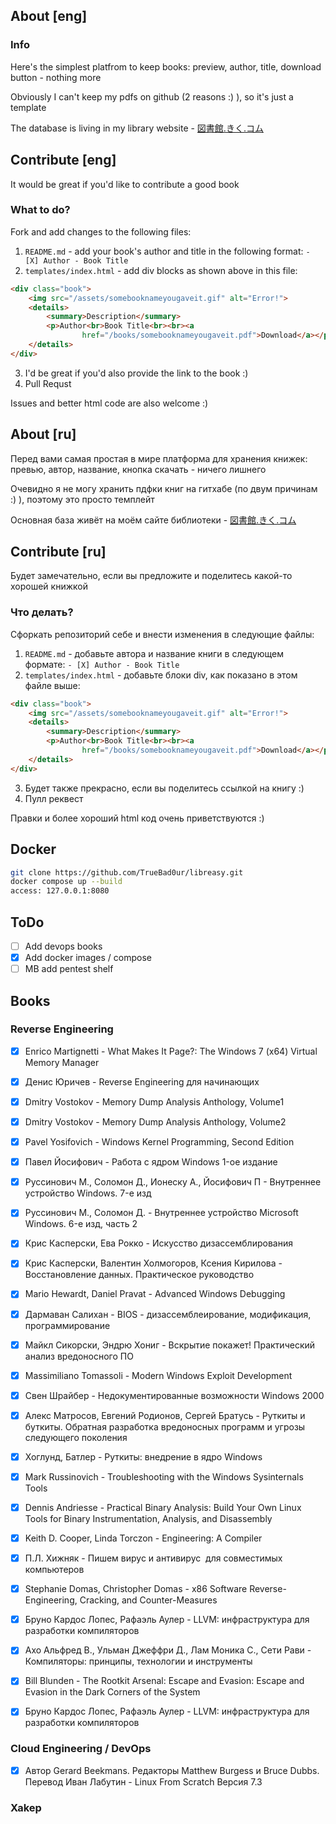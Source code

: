 ## About [eng]
### Info
Here's the simplest platfrom to keep books: preview, author, title, download button - nothing more

Obviously I can't keep my pdfs on github (2 reasons :) ), so it's just a template 

The database is living in my library website - [図書館.きく.コム](図書館.きく.コム)


## Contribute [eng]
It would be great if you'd like to contribute a good book

### What to do?
Fork and add changes to the following files:
1) ```README.md``` - add your book's author and title in the following format:
```- [X] Author - Book Title```
2) ```templates/index.html``` - add div blocks as shown above in this file:
```html
<div class="book">
    <img src="/assets/somebooknameyougaveit.gif" alt="Error!">
    <details>
        <summary>Description</summary>
        <p>Author<br>Book Title<br><br><a
                href="/books/somebooknameyougaveit.pdf">Download</a></p>
    </details>
</div>
```
3) I'd be great if you'd also provide the link to the book :)
4) Pull Requst

Issues and better html code are also welcome :)

## About [ru]
Перед вами самая простая в мире платформа для хранения книжек: превью, автор, название, кнопка скачать - ничего лишнего

Очевидно я не могу хранить пдфки книг на гитхабе (по двум причинам :) ), поэтому это просто темплейт

Основная база живёт на моём сайте библиотеки - [図書館.きく.コム](図書館.きく.コム)

## Contribute [ru]
Будет замечательно, если вы предложите и поделитесь какой-то хорошей книжкой

### Что делать?
Сфоркать репозиторий себе и внести изменения в следующие файлы:
1) ```README.md``` - добавьте автора и название книги в следующем формате:
```- [X] Author - Book Title```
2) ```templates/index.html``` - добавьте блоки div, как показано в этом файле выше:
```html
<div class="book">
    <img src="/assets/somebooknameyougaveit.gif" alt="Error!">
    <details>
        <summary>Description</summary>
        <p>Author<br>Book Title<br><br><a
                href="/books/somebooknameyougaveit.pdf">Download</a></p>
    </details>
</div>
```
3) Будет также прекрасно, если вы поделитесь ссылкой на книгу :)
4) Пулл реквест

Правки и более хороший html код очень приветствуются :)

## Docker
```bash
git clone https://github.com/TrueBad0ur/libreasy.git
docker compose up --build
access: 127.0.0.1:8080
```

## ToDo
- [ ] Add devops books
- [X] Add docker images / compose
- [ ] MB add pentest shelf

## Books

### Reverse Engineering

- [X] Enrico Martignetti - What Makes It Page?: The Windows 7 (x64) Virtual Memory Manager
- [X] Денис Юричев - Reverse Engineering для начинающих
- [X] Dmitry Vostokov - Memory Dump Analysis Anthology, Volume1
- [X] Dmitry Vostokov - Memory Dump Analysis Anthology, Volume2
- [X] Pavel Yosifovich - Windows Kernel Programming, Second Edition
- [X] Павел Йосифович - Работа с ядром Windows 1-ое издание
- [X] Руссинович М., Соломон Д., Ионеску А., Йосифович П - Внутреннее устройство Windows. 7-е изд
- [X] Руссинович М., Соломон Д. - Внутреннее устройство Microsoft Windows. 6-е изд, часть 2
- [X] Крис Касперски, Ева Рокко - Искусство дизассемблирования
- [X] Крис Касперски, Валентин Холмогоров, Ксения Кирилова - Восстановление данных. Практическое руководство
- [X] Mario Hewardt, Daniel Pravat - Advanced Windows Debugging 
- [X] Дармаван Салихан - BIOS - дизассемблеирование, модификация, программирование
- [X] Майкл Сикорски, Эндрю Хониг - Вскрытие покажет! Практический анализ вредоносного ПО
- [X] Massimiliano Tomassoli - Modern Windows Exploit Development
- [X] Свен Шрайбер - Недокументированные возможности Windows 2000
- [X] Алекс Матросов, Евгений Родионов, Сергей Братусь - Руткиты и буткиты. Обратная разработка вредоносных программ и угрозы следующего поколения
- [X] Хоглунд, Батлер - Руткиты: внедрение в ядро Windows
- [X] Mark Russinovich - Troubleshooting with the Windows Sysinternals Tools
- [X] Dennis Andriesse - Practical Binary Analysis: Build Your Own Linux Tools for Binary Instrumentation, Analysis, and Disassembly
- [X] Keith D. Cooper, Linda Torczon - Engineering: A Compiler
- [X] П.Л. Хижняк - Пишем вирус и антивирус  для совместимых компьютеров
- [X] Stephanie Domas, Christopher Domas - x86 Software Reverse-Engineering, Cracking, and Counter-Measures
- [X] Бруно Кардос Лопес, Рафаэль Аулер - LLVM: инфраструктура для разработки компиляторов
- [X] Ахо Альфред В., Ульман Джеффри Д., Лам Моника С., Сети Рави - Компиляторы: принципы, технологии и инструменты
- [X] Bill Blunden - The Rootkit Arsenal: Escape and Evasion: Escape and Evasion in the Dark Corners of the System
- [X] Бруно Кардос Лопес, Рафаэль Аулер - LLVM: инфраструктура для разработки компиляторов


### Cloud Engineering / DevOps

- [X] Автор Gerard Beekmans. Редакторы Matthew Burgess и Bruce Dubbs. Перевод Иван Лабутин - Linux From Scratch Версия 7.3


### Xakep
